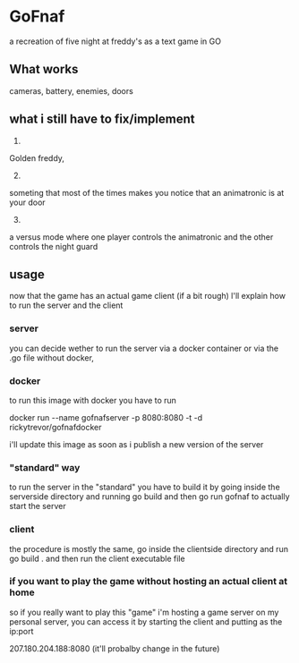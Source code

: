 # GoFnaf
a recreation of five night at freddy's as a text game in GO 

## What works
cameras, battery, enemies, doors

## what i still have to fix/implement
1)
Golden freddy, 

2)
someting that most of the times makes you notice that an animatronic is at your door

3)
a versus mode where one player controls the animatronic and the other controls the night guard

## usage
now that the game has an actual game client (if a bit rough) l'll explain how to run the server and the client

### server
you can decide wether to run the server via a docker container or via the .go file without docker,

### docker
to run this image with docker you have to run 


docker run --name gofnafserver -p 8080:8080 -t -d rickytrevor/gofnafdocker

i'll update this image as soon as i publish a new version of the server

### "standard" way

to run the server in the "standard" you have to build it by going inside the serverside directory and running go build and then go run gofnaf to actually start the server

### client

the procedure is mostly the same, go inside the clientside directory and run go build . and then run the client executable file

### if you want to play the game without hosting an actual client at home

so if you really want to play this "game" i'm hosting a game server on my personal server, you can access it by starting the client and putting as the ip:port

207.180.204.188:8080 (it'll probalby change in the future)
